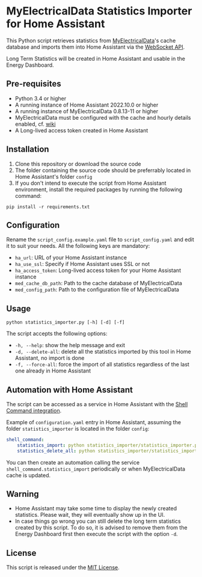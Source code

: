 # MyElectricalData Statistics Importer for Home Assistant

This Python script retrieves statistics from [MyElectricalData](https://github.com/m4dm4rtig4n/myelectricaldata/)'s cache database and imports them into Home Assistant via the [WebSocket API](https://developers.home-assistant.io/docs/api/websocket/).

Long Term Statistics will be created in Home Assistant and usable in the Energy Dashboard.

## Pre-requisites
- Python 3.4 or higher
- A running instance of Home Assistant 2022.10.0 or higher
- A running instance of MyElectricalData 0.8.13-11 or higher
- MyElectricalData must be configured with the cache and hourly details enabled, cf. [wiki](https://github.com/m4dm4rtig4n/myelectricaldata/wiki/03.-Configuration)
- A Long-lived access token created in Home Assistant

## Installation

1. Clone this repository or download the source code
2. The folder containing the source code should be preferrably located in Home Assistant's folder `config`
2. If you don't intend to execute the script from Home Assistant environment, install the required packages by running the following command:
```console
pip install -r requirements.txt
```

## Configuration

Rename the `script_config.example.yaml` file to `script_config.yaml` and edit it to suit your needs. All the following keys are mandatory:

- `ha_url`: URL of your Home Assistant instance
- `ha_use_ssl`: Specify if Home Assistant uses SSL or not
- `ha_access_token`: Long-lived access token for your Home Assistant instance
- `med_cache_db_path`: Path to the cache database of MyElectricalData
- `med_config_path`: Path to the configuration file of MyElectricalData

## Usage

```console
python statistics_importer.py [-h] [-d] [-f]
```

The script accepts the following options:

- `-h, --help`: show the help message and exit
- `-d, --delete-all`: delete all the statistics imported by this tool in Home Assistant, no import is done
- `-f, --force-all`: force the import of all statistics regardless of the last one already in Home Assistant

## Automation with Home Assistant
The script can be accessed as a service in Home Assistant with the [Shell Command integration](https://www.home-assistant.io/integrations/shell_command/).

Example of  `configuration.yaml` entry in Home Assistant, assuming the folder `statistics_importer` is located in the folder `config`:
```yaml
shell_command:
    statistics_import: python statistics_importer/statistics_importer.py
    statistics_delete_all: python statistics_importer/statistics_importer.py -d
```

You can then create an automation calling the service `shell_command.statistics_import` periodically or when MyElectricalData cache is updated.

## Warning
- Home Assistant may take some time to display the newly created statistics. Please wait, they will eventually show up in the UI.
- In case things go wrong you can still delete the long term statistics created by this script. To do so, it is advised to remove them from the Energy Dashboard first then execute the script with the option `-d`.

## License

This script is released under the [MIT License](https://opensource.org/licenses/MIT).
